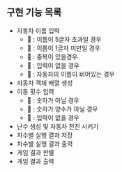 ## 구현 기능 목록

- 자동차 이름 입력
  - 🚨 : 이름이 5글자 초과일 경우
  - 🚨 : 이름이 1글자 미만일 경우
  - 🚨 : 중복이 있을경우
  - 🚨 : 입력이 없을 경우
  - 🚨 : 자동차의 이름이 비어있는 경우
- 자동차 객체 배열 생성
- 이동 횟수 입력
  - 🚨 : 숫자가 아닐 경우
  - 🚨 : 숫자가 양수가 아닐 경우
  - 🚨 : 입력이 없을 경우
- 난수 생성 및 자동차 전진 시키기
- 차수별 실행 결과 저장
- 차수별 실행 결과 출력
- 게임 결과 판별
- 게임 결과 출력
